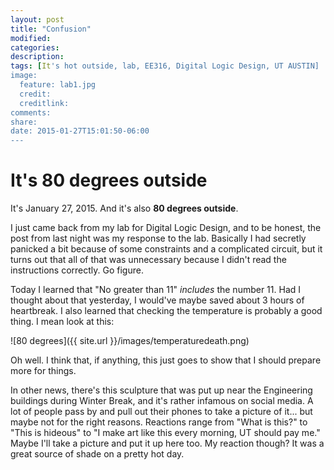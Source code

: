 ```yaml
---
layout: post
title: "Confusion"
modified:
categories: 
description:
tags: [It's hot outside, lab, EE316, Digital Logic Design, UT AUSTIN]
image: 
  feature: lab1.jpg
  credit:
  creditlink:
comments:
share:
date: 2015-01-27T15:01:50-06:00
---
```


# It's 80 degrees outside

It's January 27, 2015. And it's also **80 degrees outside**.

I just came back from my lab for Digital Logic Design, and to be honest, the post from last night was my response to the lab. Basically I had secretly panicked a bit because of some constraints and a complicated circuit, but it turns out that all of that was unnecessary because I didn't read the instructions correctly. Go figure.

Today I learned that "No greater than 11" *includes* the number 11. Had I thought about that yesterday, I would've maybe saved about 3 hours of heartbreak. I also learned that checking the temperature is probably a good thing. I mean look at this:

![80 degrees]({{ site.url }}/images/temperaturedeath.png)

Oh well. I think that, if anything, this just goes to show that I should prepare more for things. 

In other news, there's this sculpture that was put up near the Engineering buildings during Winter Break, and it's rather infamous on social media. A lot of people pass by and pull out their phones to take a picture of it... but maybe not for the right reasons. Reactions range from "What is this?" to "This is hideous" to "I make art like this every morning, UT should pay me." Maybe I'll take a picture and put it up here too. My reaction though? It was a great source of shade on a pretty hot day.
